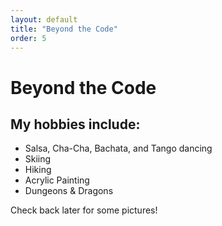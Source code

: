```yaml
---
layout: default
title: "Beyond the Code"
order: 5
---
```


# Beyond the Code

## My hobbies include:
  - Salsa, Cha-Cha, Bachata, and Tango dancing
  - Skiing
  - Hiking
  - Acrylic Painting
  - Dungeons & Dragons

Check back later for some pictures!